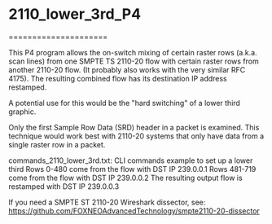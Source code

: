 # 2110_lower_3rd_P4
=====================

This P4 program allows the on-switch mixing of certain raster
rows (a.k.a. scan lines) from one SMPTE TS 2110-20 flow with
certain raster rows from another 2110-20 flow.  (It probably
also works with the very similar RFC 4175).  The resulting
combined flow has its destination IP address restamped.

A potential use for this would be the "hard switching" of a
lower third graphic.

Only the first Sample Row Data (SRD) header in a packet is
examined.  This technique would work best with 2110-20 systems
that only have data from a single raster row in a packet.

commands_2110_lower_3rd.txt: CLI commands example to set up a lower third
Rows 0-480 come from the flow with DST IP 239.0.0.1
Rows 481-719 come from the flow with DST IP 239.0.0.2
The resulting output flow is restamped with DST IP 239.0.0.3

If you need a SMPTE ST 2110-20 Wireshark dissector, see:
https://github.com/FOXNEOAdvancedTechnology/smpte2110-20-dissector

